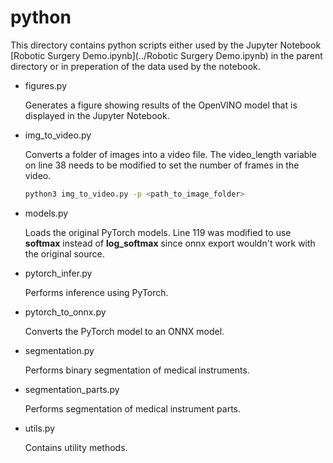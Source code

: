 # python
This directory contains python scripts either used by the Jupyter Notebook [Robotic Surgery Demo.ipynb](../Robotic Surgery Demo.ipynb) in the parent directory or in preperation of the data used by the notebook.

* figures.py

  Generates a figure showing results of the OpenVINO model that is displayed in the Jupyter Notebook.

* img_to_video.py

  Converts a folder of images into a video file.
  The video_length variable on line 38 needs to be modified to set the number of frames in the video.

  ```bash
  python3 img_to_video.py -p <path_to_image_folder>
  ```

* models.py

  Loads the original PyTorch models.
  Line 119 was modified to use **softmax** instead of **log_softmax** since onnx export wouldn't work with the original source.

* pytorch_infer.py

  Performs inference using PyTorch.

* pytorch_to_onnx.py

  Converts the PyTorch model to an ONNX model.

* segmentation.py

  Performs binary segmentation of medical instruments.

* segmentation_parts.py

  Performs segmentation of medical instrument parts.

* utils.py

  Contains utility methods.
